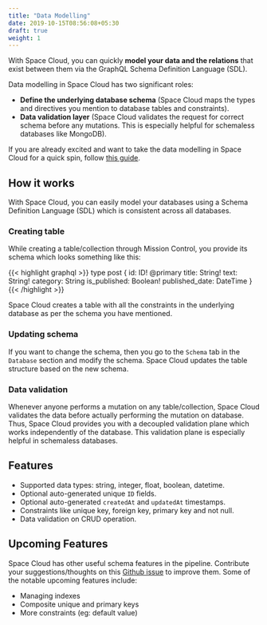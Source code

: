 ```yaml
---
title: "Data Modelling"
date: 2019-10-15T08:56:08+05:30
draft: true
weight: 1
---
```


With Space Cloud, you can quickly **model your data and the relations** that exist between them via the GraphQL Schema Definition Language (SDL).

Data modelling in Space Cloud has two significant roles:

- **Define the underlying database schema** (Space Cloud maps the types and directives you mention to database tables and constraints).
- **Data validation layer** (Space Cloud validates the request for correct schema before any mutations. This is especially helpful for schemaless databases like MongoDB).

If you are already excited and want to take the data modelling in Space Cloud for a quick spin, follow [this guide](/essentials/data-modelling/quick-start).


## How it works

With Space Cloud, you can easily model your databases using a Schema Definition Language (SDL) which is consistent across all databases.

### Creating table

While creating a table/collection through Mission Control, you provide its schema which looks something like this:

{{< highlight graphql >}}
type post {
  id: ID! @primary
  title: String!
  text: String!
  category: String
  is_published: Boolean!
  published_date: DateTime
}
{{< /highlight >}}

Space Cloud creates a table with all the constraints in the underlying database as per the schema you have mentioned. 

### Updating schema

If you want to change the schema, then you go to the `Schema` tab in the `Database` section and modify the schema. Space Cloud updates the table structure based on the new schema.

### Data validation

Whenever anyone performs a mutation on any table/collection, Space Cloud validates the data before actually performing the mutation on database. Thus, Space Cloud provides you with a decoupled validation plane which works independently of the database. This validation plane is especially helpful in schemaless databases.
 
## Features
- Supported data types: string, integer, float, boolean, datetime.
- Optional auto-generated unique `ID` fields.
- Optional auto-generated `createdAt` and `updatedAt` timestamps.
- Constraints like unique key, foreign key, primary key and not null.
- Data validation on CRUD operation.

## Upcoming Features

Space Cloud has other useful schema features in the pipeline. Contribute your suggestions/thoughts on this [Github issue](https://github.com/spaceuptech/space-cloud/issues/479) to improve them. Some of the notable upcoming features include:

- Managing indexes
- Composite unique and primary keys
- More constraints (eg: default value)